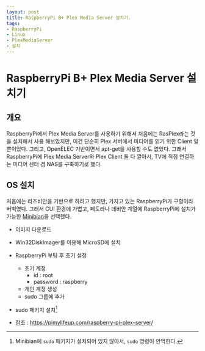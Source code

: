 ```yaml
---
layout: post
title: RaspberryPi B+ Plex Media Server 설치기.
tags:
- RaspberryPi
- Linux
- PlexMediaServer
- 설치
---
```

# RaspberryPi B+ Plex Media Server 설치기

## 개요

RaspberryPi에서 Plex Media Server를 사용하기 위해서 처음에는 RasPlex라는 것을 설치해서 사용 해보았지만, 이건 단순히 Plex 서버에서 미디어를 읽기 위한 Client 일 뿐이었다. 그리고, OpenELEC 기반이면서 apt-get을 사용할 수도 없었다.
 그래서 RaspberryPi에 Plex Media Server와 Plex Client 둘 다 깔아서, TV에 직접 연결하는 미디어 센터 겸 NAS를 구축하기로 했다.

## OS 설치

 처음에는 라즈비안을 기반으로 하려고 했지만, 가지고 있는 RaspberryPi가 구형이라 버벅였다. 그래서 CUI 환경에 가볍고, 페도라나 데비안 계열에 RaspberryPi에 설치가 가능한 [Minibian](https://minibianpi.wordpress.com)을 선택했다.

* 이미지 다운로드
* Win32DiskImager를 이용해 MicroSD에 설치
* RaspberryPi 부팅 후 초기 설정
  * 초기 계정
    * id : root
    * password : raspberry
  * 개인 계정 생성
  * sudo 그룹에 추가
* sudo 패키지 설치[^sudo]

* 참조 : <https://pimylifeup.com/raspberry-pi-plex-server/>



 [^sudo]: Minibian에 `sudo` 패키지가 설치되어 있지 않아서, `sudo` 명령이 안먹힌다.
